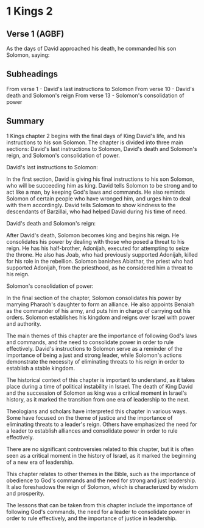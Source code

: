 # 1 Kings 2

## Verse 1 (AGBF)

As the days of David approached his death, he commanded his son Solomon, saying:

## Subheadings

From verse 1 - David's last instructions to Solomon
From verse 10 - David's death and Solomon's reign
From verse 13 - Solomon's consolidation of power

## Summary

1 Kings chapter 2 begins with the final days of King David's life, and his instructions to his son Solomon. The chapter is divided into three main sections: David's last instructions to Solomon, David's death and Solomon's reign, and Solomon's consolidation of power.

David's last instructions to Solomon:

In the first section, David is giving his final instructions to his son Solomon, who will be succeeding him as king. David tells Solomon to be strong and to act like a man, by keeping God's laws and commands. He also reminds Solomon of certain people who have wronged him, and urges him to deal with them accordingly. David tells Solomon to show kindness to the descendants of Barzillai, who had helped David during his time of need.

David's death and Solomon's reign:

After David's death, Solomon becomes king and begins his reign. He consolidates his power by dealing with those who posed a threat to his reign. He has his half-brother, Adonijah, executed for attempting to seize the throne. He also has Joab, who had previously supported Adonijah, killed for his role in the rebellion. Solomon banishes Abiathar, the priest who had supported Adonijah, from the priesthood, as he considered him a threat to his reign.

Solomon's consolidation of power:

In the final section of the chapter, Solomon consolidates his power by marrying Pharaoh's daughter to form an alliance. He also appoints Benaiah as the commander of his army, and puts him in charge of carrying out his orders. Solomon establishes his kingdom and reigns over Israel with power and authority.

The main themes of this chapter are the importance of following God's laws and commands, and the need to consolidate power in order to rule effectively. David's instructions to Solomon serve as a reminder of the importance of being a just and strong leader, while Solomon's actions demonstrate the necessity of eliminating threats to his reign in order to establish a stable kingdom.

The historical context of this chapter is important to understand, as it takes place during a time of political instability in Israel. The death of King David and the succession of Solomon as king was a critical moment in Israel's history, as it marked the transition from one era of leadership to the next.

Theologians and scholars have interpreted this chapter in various ways. Some have focused on the theme of justice and the importance of eliminating threats to a leader's reign. Others have emphasized the need for a leader to establish alliances and consolidate power in order to rule effectively.

There are no significant controversies related to this chapter, but it is often seen as a critical moment in the history of Israel, as it marked the beginning of a new era of leadership.

This chapter relates to other themes in the Bible, such as the importance of obedience to God's commands and the need for strong and just leadership. It also foreshadows the reign of Solomon, which is characterized by wisdom and prosperity.

The lessons that can be taken from this chapter include the importance of following God's commands, the need for a leader to consolidate power in order to rule effectively, and the importance of justice in leadership.